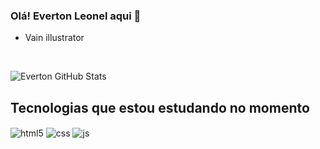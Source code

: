### Olá! Everton Leonel aqui 👾
-  Vain illustrator
</br>

![Everton GitHub Stats](https://github-readme-stats.vercel.app/api?username=evertonleonel&show_icons=true&theme=dracula&count_private=true)

## Tecnologias que estou estudando no momento
<div style="display: inline_block">
  <img align="center" alt="html5" src="https://img.shields.io/badge/HTML5-E34F26?style=for-the-badge&logo=html5&logoColor=white" />
  <img align="center" alt="css" src="https://img.shields.io/badge/CSS3-1572B6?style=for-the-badge&logo=css3&logoColor=white" />
  <img align="center" alt="js" src="https://img.shields.io/badge/JavaScript-F7DF1E?style=for-the-badge&logo=javascript&logoColor=black" />

</div><br/>
 
